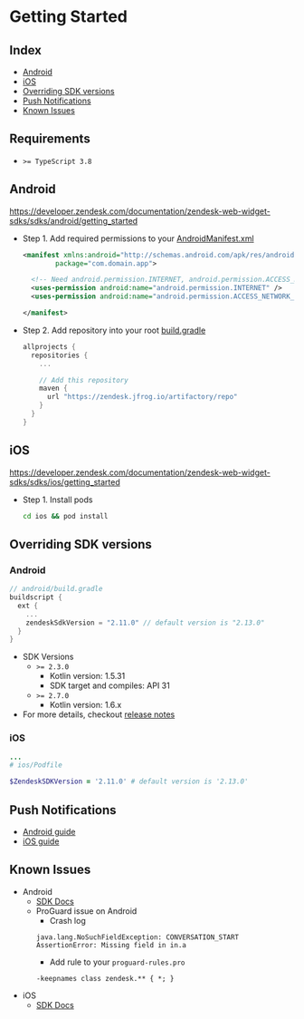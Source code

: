 # Getting Started

## Index

- [Android](#android)
- [iOS](#ios)
- [Overriding SDK versions](#overriding-sdk-versions)
- [Push Notifications](#push-notifications)
- [Known Issues](#known-issues)

## Requirements

- `>= TypeScript 3.8`

## Android

https://developer.zendesk.com/documentation/zendesk-web-widget-sdks/sdks/android/getting_started

- Step 1. Add required permissions to your [AndroidManifest.xml](./example/android/app/src/main/AndroidManifest.xml)
  ```xml
  <manifest xmlns:android="http://schemas.android.com/apk/res/android"
          package="com.domain.app">

    <!-- Need android.permission.INTERNET, android.permission.ACCESS_NETWORK_STATE -->
    <uses-permission android:name="android.permission.INTERNET" />
    <uses-permission android:name="android.permission.ACCESS_NETWORK_STATE" />

  </manifest>
  ```
- Step 2. Add repository into your root [build.gradle](./example/android/build.gradle)
  ```gradle
  allprojects {
    repositories {
      ...

      // Add this repository
      maven {
        url "https://zendesk.jfrog.io/artifactory/repo"
      }
    }
  }
  ```

## iOS

https://developer.zendesk.com/documentation/zendesk-web-widget-sdks/sdks/ios/getting_started

- Step 1. Install pods
  ```sh
  cd ios && pod install
  ```

## Overriding SDK versions

### Android

```gradle
// android/build.gradle
buildscript {
  ext {
    ...
    zendeskSdkVersion = "2.11.0" // default version is "2.13.0"
  }
}
```

- SDK Versions
  - `>= 2.3.0`
    - Kotlin version: 1.5.31
    - SDK target and compiles: API 31
  - `>= 2.7.0`
    - Kotlin version: 1.6.x
- For more details, checkout [release notes](https://developer.zendesk.com/documentation/zendesk-web-widget-sdks/sdks/android/release_notes)

### iOS


```ruby
...
# ios/Podfile

$ZendeskSDKVersion = '2.11.0' # default version is '2.13.0'
```

## Push Notifications

- [Android guide](./android-push-notifications.md)
- [iOS guide](./ios-push-notifications.md)

## Known Issues

- Android
  - [SDK Docs](https://developer.zendesk.com/documentation/zendesk-web-widget-sdks/sdks/android/known_issues)
  - ProGuard issue on Android
    - Crash log
    ```
    java.lang.NoSuchFieldException: CONVERSATION_START
    AssertionError: Missing field in in.a
    ```
    - Add rule to your `proguard-rules.pro`
    ```
    -keepnames class zendesk.** { *; }
    ```
- iOS
  - [SDK Docs](https://developer.zendesk.com/documentation/zendesk-web-widget-sdks/sdks/ios/known_issues)

